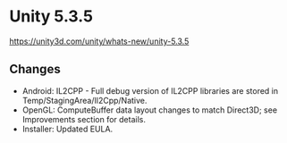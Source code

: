 # Unity 5.3.5
https://unity3d.com/unity/whats-new/unity-5.3.5

## Changes

<ul>
<li>Android: IL2CPP - Full debug version of IL2CPP libraries are stored in Temp/StagingArea/Il2Cpp/Native.</li>
<li>OpenGL: ComputeBuffer data layout changes to match Direct3D; see Improvements section for details.</li>
<li>Installer: Updated EULA.</li>
</ul>
